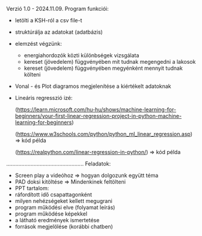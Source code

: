 Verzió 1.0 - 2024.11.09.
Program funkciói:
 - letölti a KSH-ról a csv file-t
 - struktúrálja az adatokat (adatbázis)
 - elemzést végzünk:
     - energiahordozók közti különbségek vizsgálata
     - kereset (jövedelem) függvényében mit tudnak megengedni a lakosok
     - kereset (jövedelem) függvényében megyénként mennyit tudnak költeni
 - Vonal - és Plot diagramos megjelenítése a kiértékelt adatoknak
 - Lineáris regresszió izé:
   
   (https://learn.microsoft.com/hu-hu/shows/machine-learning-for-beginners/your-first-linear-regression-project-in-python-machine-learning-for-beginners)
   
   (https://www.w3schools.com/python/python_ml_linear_regression.asp) => kód példa
   
   (https://realpython.com/linear-regression-in-python/) => kód példa
   
...................................................
Feladatok:
 - Screen play a videóhoz => hogyan dolgozunk együtt téma
 - PAD doksi kitöltése => Mindenkinek feltölteni
 - PPT tartalom:
 - ráfordított idő csapattagonként
 - milyen nehézségeket kellett megugrani
 - program működési elve (folyamat leírás)
 - program működése képekkel
 - a látható eredmények ismertetése
 - források megjelölése (korábbi chatben)
